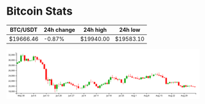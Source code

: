 # Bitcoin Stats

BTC/USDT|24h change|24h high|24h low|
|---|---|---|---|
|$19666.46|-0.87%|$19940.00|$19583.10|

<img src="./chart.svg">
